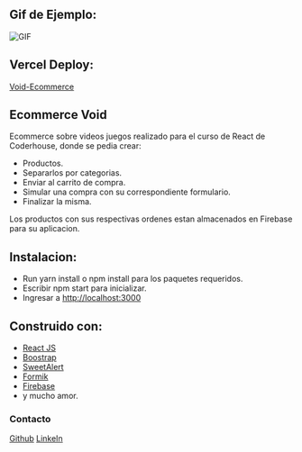 ## Gif de Ejemplo:

![GIF](https://media.giphy.com/media/lB0UopdGRFM6LcocE3/giphy.gif)

## Vercel Deploy:

[Void-Ecommerce](https://void-barros.vercel.app/)

## Ecommerce Void

Ecommerce sobre videos juegos realizado para el curso de React de Coderhouse, donde se pedia crear:
* Productos.
* Separarlos por categorias.
* Enviar al carrito de compra.
* Simular una compra con su correspondiente formulario.
* Finalizar la misma.

Los productos con sus respectivas ordenes estan almacenados en Firebase para su aplicacion.

## Instalacion:

- Run yarn install o npm install para los paquetes requeridos.
- Escribir npm start para inicializar.
- Ingresar a [http://localhost:3000](http://localhost:3000)

## Construido con:

- [React JS](https://es.reactjs.org/)
- [Boostrap](https://getbootstrap.com/)
- [SweetAlert](https://sweetalert2.github.io/)
- [Formik](https://formik.org/)
- [Firebase](https://firebase.google.com/)
- y mucho amor.

### Contacto

[Github](https://github.com/xKaige/ecommerceVoid-Barros)
[LinkeIn](https://www.linkedin.com/in/dario-barros-35ba6b30/)
